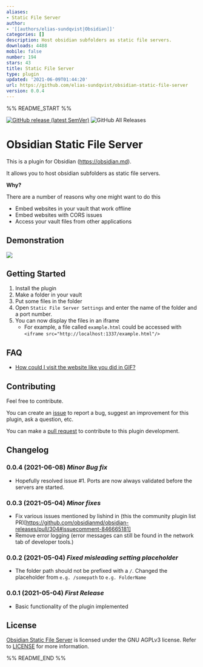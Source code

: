 ```yaml
---
aliases:
- Static File Server
author:
- '[[authors/elias-sundqvist|Obsidian]]'
categories: []
description: Host obsidian subfolders as static file servers.
downloads: 4488
mobile: false
number: 194
stars: 43
title: Static File Server
type: plugin
updated: '2021-06-09T01:44:20'
url: https://github.com/elias-sundqvist/obsidian-static-file-server
version: 0.0.4
---
```


%% README_START %%

[![GitHub release (latest SemVer)](https://img.shields.io/github/v/release/elias-sundqvist/obsidian-static-file-server?style=for-the-badge&sort=semver)](https://github.com/elias-sundqvist/obsidian-static-file-server/releases/latest)
![GitHub All Releases](https://img.shields.io/github/downloads/elias-sundqvist/obsidian-static-file-server/total?style=for-the-badge)
# Obsidian Static File Server

This is a plugin for Obsidian (https://obsidian.md).

It allows you to host obsidian subfolders as static file servers.

**Why?**

There are a number of reasons why one might want to do this

- Embed websites in your vault that work offline
- Embed websites with CORS issues
- Access your vault files from other applications

## Demonstration
![](https://raw.githubusercontent.com/elias-sundqvist/obsidian-static-file-server/HEAD/images/static%20file%20server%20demo.gif)

## Getting Started 

1. Install the plugin
2. Make a folder in your vault
3. Put some files in the folder
4. Open `Static File Server Settings` and enter the name of the folder and a port number.
5. You can now display the files in an iframe
   * For example, a file called `example.html` could be accessed with  
     `<iframe src="http://localhost:1337/example.html"/>` 

## FAQ

* [How could I visit the website like you did in GIF?](https://github.com/elias-sundqvist/obsidian-static-file-server/issues/3#issuecomment-857964429)

## Contributing

Feel free to contribute.

You can create an [issue](https://github.com/elias-sundqvist/obsidian-static-file-server/issues) to report a bug, suggest an improvement for this plugin, ask a question, etc.

You can make a [pull request](https://github.com/elias-sundqvist/obsidian-static-file-server/pulls) to contribute to this plugin development.

## Changelog

### 0.0.4 (2021-06-08) *Minor Bug fix*
* Hopefully resolved issue #1. Ports are now always validated before the servers are started. 

### 0.0.3 (2021-05-04) *Minor fixes*
* Fix various issues mentioned by lishind in (this the community plugin list PR)[https://github.com/obsidianmd/obsidian-releases/pull/304#issuecomment-846665181]
* Remove error logging (error messages can still be found in the network tab of developer tools.)

### 0.0.2 (2021-05-04) *Fixed misleading setting placeholder*
* The folder path should not be prefixed with a `/`. Changed the placeholder from `e.g. /somepath` to `e.g. FolderName`

### 0.0.1 (2021-05-04) *First Release*
* Basic functionality of the plugin implemented

## License

[Obsidian Static File Server](https://github.com/elias-sundqvist/obsidian-static-file-server) is licensed under the GNU AGPLv3 license. Refer to [LICENSE](https://github.com/elias-sundqvist/obsidian-static-file-server/blob/master/LICENSE.TXT) for more information.

%% README_END %%